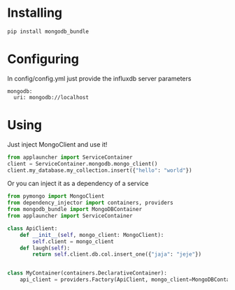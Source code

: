 # Installing
```
pip install mongodb_bundle
```

# Configuring
In config/config.yml just provide the influxdb server parameters
```
mongodb:
  uri: mongodb://localhost
```

# Using
Just inject MongoClient and use it!

```python
from applauncher import ServiceContainer
client = ServiceContainer.mongodb.mongo_client()
client.my_database.my_collection.insert({"hello": "world"})
```

Or you can inject it as a dependency of a service 

```python
from pymongo import MongoClient
from dependency_injector import containers, providers
from mongodb_bundle import MongoDBContainer
from applauncher import ServiceContainer

class ApiClient:
    def __init__(self, mongo_client: MongoClient):
        self.client = mongo_client
    def laugh(self):
        return self.client.db.col.insert_one({"jaja": "jeje"})


class MyContainer(containers.DeclarativeContainer):
    api_client = providers.Factory(ApiClient, mongo_client=MongoDBContainer.mongo_client)
```